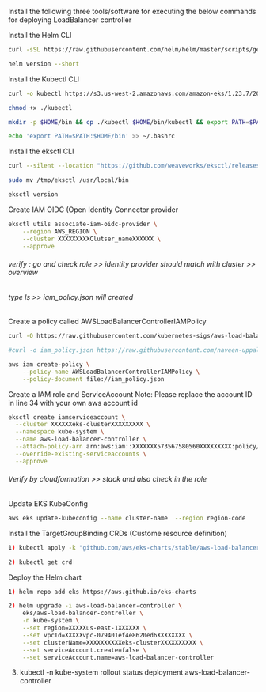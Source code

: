 Install the following three tools/software for executing the below commands for deploying LoadBalancer controller


Install the Helm CLI
```bash
curl -sSL https://raw.githubusercontent.com/helm/helm/master/scripts/get-helm-3 | bash
```
```bash
helm version --short
```

Install the Kubectl CLI
```bash
curl -o kubectl https://s3.us-west-2.amazonaws.com/amazon-eks/1.23.7/2022-06-29/bin/linux/amd64/kubectl
```
```bash
chmod +x ./kubectl
```
```bash
mkdir -p $HOME/bin && cp ./kubectl $HOME/bin/kubectl && export PATH=$PATH:$HOME/bin
```
```bash
echo 'export PATH=$PATH:$HOME/bin' >> ~/.bashrc
```

Install the eksctl CLI
```bash
curl --silent --location "https://github.com/weaveworks/eksctl/releases/latest/download/eksctl_$(uname -s)_amd64.tar.gz" | tar xz -C /tmp
```
```bash
sudo mv /tmp/eksctl /usr/local/bin
```
```bash
eksctl version
```
Create IAM OIDC (Open Identity Connector provider
```bash
eksctl utils associate-iam-oidc-provider \
    --region AWS_REGION \
    --cluster XXXXXXXXXClutser_nameXXXXXX \
    --approve
```
 <h6>verify : go and check role >> identity provider should match with cluster >> overview</h6>
<h6> type ls >> iam_policy.json will created</h6>

 Create a policy called AWSLoadBalancerControllerIAMPolicy

```bash
curl -O https://raw.githubusercontent.com/kubernetes-sigs/aws-load-balancer-controller/v2.12.0/docs/install/iam_policy.json
```

```bash
#curl -o iam_policy.json https://raw.githubusercontent.com/naveen-uppala/ContainerOrchestration/main/EKS/Ingress/iam_policy.json
```
```bash
aws iam create-policy \
    --policy-name AWSLoadBalancerControllerIAMPolicy \
    --policy-document file://iam_policy.json
```

Create a IAM role and ServiceAccount
Note: Please replace the account ID in line 34 with your own aws account id
```bash
eksctl create iamserviceaccount \
  --cluster XXXXXXeks-clusterXXXXXXXXX \
  --namespace kube-system \
  --name aws-load-balancer-controller \
  --attach-policy-arn arn:aws:iam::XXXXXXX573567580560XXXXXXXXX:policy/AWSLoadBalancerControllerIAMPolicy \
  --override-existing-serviceaccounts \
  --approve
```
<h6>Verify by cloudformation >> stack and also check in the role</h6>

Update EKS KubeConfig 
```bash
aws eks update-kubeconfig --name cluster-name  --region region-code
```
Install the TargetGroupBinding CRDs (Custome resource definition) 
```bash
1) kubectl apply -k "github.com/aws/eks-charts/stable/aws-load-balancer-controller/crds?ref=master"
```
```bash
2) kubectl get crd
```
Deploy the Helm chart
```bash
1) helm repo add eks https://aws.github.io/eks-charts
```
```bash
2) helm upgrade -i aws-load-balancer-controller \
    eks/aws-load-balancer-controller \
    -n kube-system \
    --set region=XXXXXus-east-1XXXXXX \
    --set vpcId=XXXXXvpc-079401ef4e8620ed6XXXXXXXX \
    --set clusterName=XXXXXXXXXXeks-clusterXXXXXXXXXX \
    --set serviceAccount.create=false \
    --set serviceAccount.name=aws-load-balancer-controller 
```

3) kubectl -n kube-system rollout status deployment aws-load-balancer-controller
